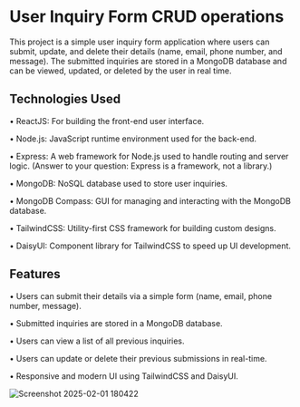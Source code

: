 <h1>User Inquiry Form <span>CRUD operations</span></h1>

This project is a simple user inquiry form application where users can submit, update, and delete their details (name, email, phone number, and message). The submitted inquiries are stored in a MongoDB database and can be viewed, updated, or deleted by the user in real time.


<h2>Technologies Used</h2>

• ReactJS: For building the front-end user interface. 

• Node.js: JavaScript runtime environment used for the back-end. 

• Express: A web framework for Node.js used to handle routing and server logic. (Answer to your question: Express is a framework, not a library.) 

• MongoDB: NoSQL database used to store user inquiries. 

• MongoDB Compass: GUI for managing and interacting with the MongoDB database. 

• TailwindCSS: Utility-first CSS framework for building custom designs. 

• DaisyUI: Component library for TailwindCSS to speed up UI development. 

<h2>Features</h2>

• Users can submit their details via a simple form (name, email, phone number, message).

• Submitted inquiries are stored in a MongoDB database.

• Users can view a list of all previous inquiries.

• Users can update or delete their previous submissions in real-time. 

• Responsive and modern UI using TailwindCSS and DaisyUI.


![Screenshot 2025-02-01 180422](https://github.com/user-attachments/assets/d69d425c-7c45-4d03-9002-747aed0f9752)

